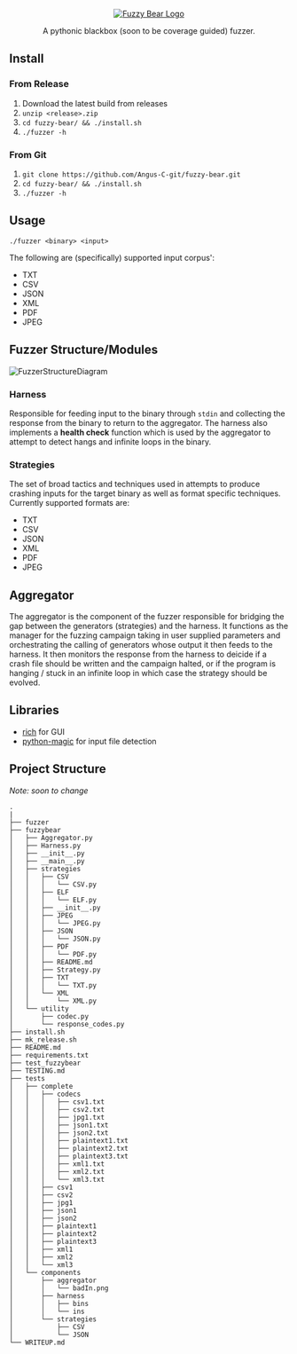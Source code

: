 

<p align="center">
  <a href="#" target="blank"><img src="![Logo](https://i.imgur.com/FoEAaTF.gif)" alt="Fuzzy Bear Logo" /></a>
</p>

<p align="center">
    A pythonic blackbox (soon to be coverage guided) fuzzer. 
</p>

## Install

### From Release

1. Download the latest build from releases 
2. `unzip <release>.zip`
3. `cd fuzzy-bear/ && ./install.sh`
4. `./fuzzer -h`

### From Git

1. `git clone https://github.com/Angus-C-git/fuzzy-bear.git`
2. `cd fuzzy-bear/ && ./install.sh`
3. `./fuzzer -h`

## Usage

`./fuzzer <binary> <input>`

The following are (specifically) supported input corpus':

+ TXT
+ CSV
+ JSON
+ XML
+ PDF
+ JPEG

## Fuzzer Structure/Modules

![FuzzerStructureDiagram](https://user-images.githubusercontent.com/44337835/135193498-ffc403d4-db82-464a-ba4b-53b1cc444035.png)


### Harness

Responsible for feeding input to the binary through `stdin` and collecting the response from the binary to return to the aggregator. The harness also implements a **health check** function which is used by the aggregator to attempt to detect hangs and infinite loops in the binary. 

### Strategies

The set of broad tactics and techniques used in attempts to produce crashing inputs for the target binary as well as format specific techniques. Currently supported formats are:

+ TXT
+ CSV
+ JSON
+ XML
+ PDF
+ JPEG

## Aggregator

The aggregator is the component of the fuzzer responsible for bridging the gap between the generators (strategies) and the harness. It functions as the manager for the fuzzing campaign taking in user supplied parameters and orchestrating the calling of generators whose output it then feeds to the harness. It then monitors the response from the harness to deicide if a crash file should be written and the campaign halted, or if the program is hanging / stuck in an infinite loop in which case the strategy should be evolved.

## Libraries

+ [rich](https://github.com/willmcgugan/rich) for GUI
+ [python-magic](#) for input file detection


## Project Structure

*Note: soon to change*

```
.
|
├── fuzzer
├── fuzzybear
│   ├── Aggregator.py
│   ├── Harness.py
│   ├── __init__.py
│   ├── __main__.py
│   ├── strategies
│   │   ├── CSV
│   │   │   └── CSV.py
│   │   ├── ELF
│   │   │   └── ELF.py
│   │   ├── __init__.py
│   │   ├── JPEG
│   │   │   └── JPEG.py
│   │   ├── JSON
│   │   │   └── JSON.py
│   │   ├── PDF
│   │   │   └── PDF.py
│   │   ├── README.md
│   │   ├── Strategy.py
│   │   ├── TXT
│   │   │   └── TXT.py
│   │   └── XML
│   │       └── XML.py
│   └── utility
│       ├── codec.py
│       └── response_codes.py
├── install.sh
├── mk_release.sh
├── README.md
├── requirements.txt
├── test_fuzzybear
├── TESTING.md
├── tests
│   ├── complete
│   │   ├── codecs
│   │   │   ├── csv1.txt
│   │   │   ├── csv2.txt
│   │   │   ├── jpg1.txt
│   │   │   ├── json1.txt
│   │   │   ├── json2.txt
│   │   │   ├── plaintext1.txt
│   │   │   ├── plaintext2.txt
│   │   │   ├── plaintext3.txt
│   │   │   ├── xml1.txt
│   │   │   ├── xml2.txt
│   │   │   └── xml3.txt
│   │   ├── csv1
│   │   ├── csv2
│   │   ├── jpg1
│   │   ├── json1
│   │   ├── json2
│   │   ├── plaintext1
│   │   ├── plaintext2
│   │   ├── plaintext3
│   │   ├── xml1
│   │   ├── xml2
│   │   └── xml3
│   └── components
│       ├── aggregator
│       │   └── badIn.png
│       ├── harness
│       │   ├── bins
│       │   └── ins
│       └── strategies
│           ├── CSV
│           └── JSON
└── WRITEUP.md
```